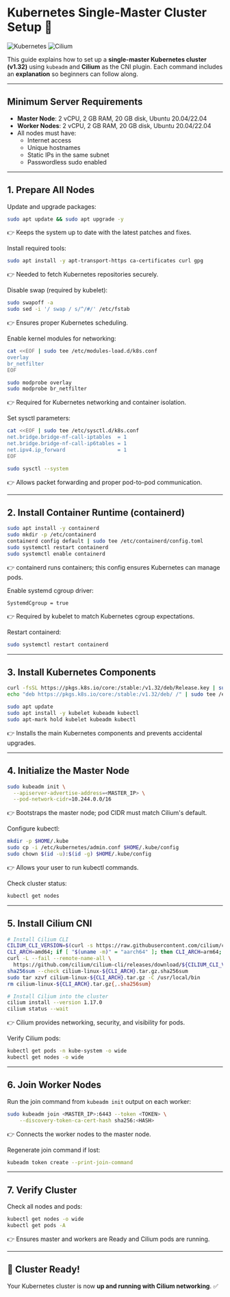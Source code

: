 # Kubernetes Single-Master Cluster Setup 🚀

![Kubernetes](https://img.shields.io/badge/Kubernetes-v1.32-blue?logo=kubernetes&logoColor=white) ![Cilium](https://img.shields.io/badge/Cilium-1.17.0-blue?logo=cilium&logoColor=white)

This guide explains how to set up a **single-master Kubernetes cluster (v1.32)** using `kubeadm` and **Cilium** as the CNI plugin. Each command includes an **explanation** so beginners can follow along.

---

## Minimum Server Requirements

- **Master Node**: 2 vCPU, 2 GB RAM, 20 GB disk, Ubuntu 20.04/22.04
- **Worker Nodes**: 2 vCPU, 2 GB RAM, 20 GB disk, Ubuntu 20.04/22.04
- All nodes must have:
  - Internet access
  - Unique hostnames
  - Static IPs in the same subnet
  - Passwordless sudo enabled

---

## 1. Prepare All Nodes

Update and upgrade packages:
```bash
sudo apt update && sudo apt upgrade -y
```
👉 Keeps the system up to date with the latest patches and fixes.

Install required tools:
```bash
sudo apt install -y apt-transport-https ca-certificates curl gpg
```
👉 Needed to fetch Kubernetes repositories securely.

Disable swap (required by kubelet):
```bash
sudo swapoff -a
sudo sed -i '/ swap / s/^/#/' /etc/fstab
```
👉 Ensures proper Kubernetes scheduling.

Enable kernel modules for networking:
```bash
cat <<EOF | sudo tee /etc/modules-load.d/k8s.conf
overlay
br_netfilter
EOF

sudo modprobe overlay
sudo modprobe br_netfilter
```
👉 Required for Kubernetes networking and container isolation.

Set sysctl parameters:
```bash
cat <<EOF | sudo tee /etc/sysctl.d/k8s.conf
net.bridge.bridge-nf-call-iptables  = 1
net.bridge.bridge-nf-call-ip6tables = 1
net.ipv4.ip_forward                 = 1
EOF

sudo sysctl --system
```
👉 Allows packet forwarding and proper pod-to-pod communication.

---

## 2. Install Container Runtime (containerd)

```bash
sudo apt install -y containerd
sudo mkdir -p /etc/containerd
containerd config default | sudo tee /etc/containerd/config.toml
sudo systemctl restart containerd
sudo systemctl enable containerd
```
👉 containerd runs containers; this config ensures Kubernetes can manage pods.

Enable systemd cgroup driver:
```
SystemdCgroup = true
```
👉 Required by kubelet to match Kubernetes cgroup expectations.

Restart containerd:
```bash
sudo systemctl restart containerd
```

---

## 3. Install Kubernetes Components

```bash
curl -fsSL https://pkgs.k8s.io/core:/stable:/v1.32/deb/Release.key | sudo gpg --dearmor -o /etc/apt/trusted.gpg.d/kubernetes.gpg
echo "deb https://pkgs.k8s.io/core:/stable:/v1.32/deb/ /" | sudo tee /etc/apt/sources.list.d/kubernetes.list

sudo apt update
sudo apt install -y kubelet kubeadm kubectl
sudo apt-mark hold kubelet kubeadm kubectl
```
👉 Installs the main Kubernetes components and prevents accidental upgrades.

---

## 4. Initialize the Master Node

```bash
sudo kubeadm init \
  --apiserver-advertise-address=<MASTER_IP> \
  --pod-network-cidr=10.244.0.0/16
```
👉 Bootstraps the master node; pod CIDR must match Cilium's default.

Configure kubectl:
```bash
mkdir -p $HOME/.kube
sudo cp -i /etc/kubernetes/admin.conf $HOME/.kube/config
sudo chown $(id -u):$(id -g) $HOME/.kube/config
```
👉 Allows your user to run kubectl commands.

Check cluster status:
```bash
kubectl get nodes
```

---

## 5. Install Cilium CNI

```bash
# Install Cilium CLI
CILIUM_CLI_VERSION=$(curl -s https://raw.githubusercontent.com/cilium/cilium-cli/main/stable.txt)
CLI_ARCH=amd64; if [ "$(uname -m)" = "aarch64" ]; then CLI_ARCH=arm64; fi
curl -L --fail --remote-name-all \
  https://github.com/cilium/cilium-cli/releases/download/${CILIUM_CLI_VERSION}/cilium-linux-${CLI_ARCH}.tar.gz{,.sha256sum}
sha256sum --check cilium-linux-${CLI_ARCH}.tar.gz.sha256sum
sudo tar xzvf cilium-linux-${CLI_ARCH}.tar.gz -C /usr/local/bin
rm cilium-linux-${CLI_ARCH}.tar.gz{,.sha256sum}

# Install Cilium into the cluster
cilium install --version 1.17.0
cilium status --wait
```
👉 Cilium provides networking, security, and visibility for pods.

Verify Cilium pods:
```bash
kubectl get pods -n kube-system -o wide
kubectl get nodes -o wide
```

---

## 6. Join Worker Nodes

Run the join command from `kubeadm init` output on each worker:
```bash
sudo kubeadm join <MASTER_IP>:6443 --token <TOKEN> \
    --discovery-token-ca-cert-hash sha256:<HASH>
```
👉 Connects the worker nodes to the master node.

Regenerate join command if lost:
```bash
kubeadm token create --print-join-command
```

---

## 7. Verify Cluster

Check all nodes and pods:
```bash
kubectl get nodes -o wide
kubectl get pods -A
```
👉 Ensures master and workers are Ready and Cilium pods are running.

---

## 🎉 Cluster Ready!

Your Kubernetes cluster is now **up and running with Cilium networking**. ✅

